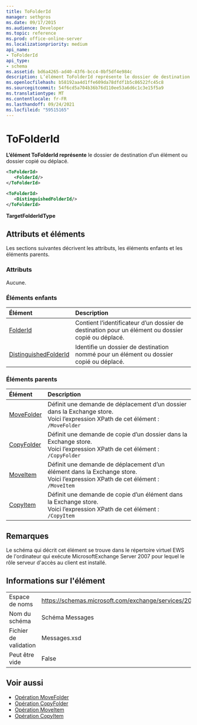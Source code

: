 ```yaml
---
title: ToFolderId
manager: sethgros
ms.date: 09/17/2015
ms.audience: Developer
ms.topic: reference
ms.prod: office-online-server
ms.localizationpriority: medium
api_name:
- ToFolderId
api_type:
- schema
ms.assetid: bd6a4265-ad40-43f6-bcc4-0bf5df4e984c
description: L’élément ToFolderId représente le dossier de destination d’un élément ou dossier copié ou déplacé.
ms.openlocfilehash: b58192aa4d1ffe609da78dfdf1b5c86522fc45c8
ms.sourcegitcommit: 54f6cd5a704b36b76d110ee53a6d6c1c3e15f5a9
ms.translationtype: MT
ms.contentlocale: fr-FR
ms.lasthandoff: 09/24/2021
ms.locfileid: "59515165"
---
```

# <a name="tofolderid"></a>ToFolderId

**L’élément ToFolderId représente** le dossier de destination d’un élément ou dossier copié ou déplacé. 
  
```xml
<ToFolderId>
   <FolderId/>
</ToFolderId>
```

```xml
<ToFolderId>
   <DistinguishedFolderId/>
</ToFolderId>
```

**TargetFolderIdType**

## <a name="attributes-and-elements"></a>Attributs et éléments

Les sections suivantes décrivent les attributs, les éléments enfants et les éléments parents.
  
### <a name="attributes"></a>Attributs

Aucune.
  
### <a name="child-elements"></a>Éléments enfants

|**Élément**|**Description**|
|:-----|:-----|
|[FolderId](folderid.md) <br/> |Contient l’identificateur d’un dossier de destination pour un élément ou dossier copié ou déplacé.  <br/> |
|[DistinguishedFolderId](distinguishedfolderid.md) <br/> |Identifie un dossier de destination nommé pour un élément ou dossier copié ou déplacé.  <br/> |
   
### <a name="parent-elements"></a>Éléments parents

|**Élément**|**Description**|
|:-----|:-----|
|[MoveFolder](movefolder.md) <br/> |Définit une demande de déplacement d’un dossier dans la Exchange store.  <br/> Voici l’expression XPath de cet élément :  <br/>  `/MoveFolder` <br/> |
|[CopyFolder](copyfolder.md) <br/> |Définit une demande de copie d’un dossier dans la Exchange store.  <br/> Voici l’expression XPath de cet élément :  <br/>  `/CopyFolder` <br/> |
|[MoveItem](moveitem.md) <br/> |Définit une demande de déplacement d’un élément dans la Exchange store.  <br/> Voici l’expression XPath de cet élément :  <br/>  `/MoveItem` <br/> |
|[CopyItem](copyitem.md) <br/> |Définit une demande de copie d’un élément dans la Exchange store.  <br/> Voici l’expression XPath de cet élément :  <br/>  `/CopyItem` <br/> |
   
## <a name="remarks"></a>Remarques

Le schéma qui décrit cet élément se trouve dans le répertoire virtuel EWS de l'ordinateur qui exécute MicrosoftExchange Server 2007 pour lequel le rôle serveur d'accès au client est installé.
  
## <a name="element-information"></a>Informations sur l'élément

|||
|:-----|:-----|
|Espace de noms  <br/> |https://schemas.microsoft.com/exchange/services/2006/messages  <br/> |
|Nom du schéma  <br/> |Schéma Messages  <br/> |
|Fichier de validation  <br/> |Messages.xsd  <br/> |
|Peut être vide  <br/> |False  <br/> |
   
## <a name="see-also"></a>Voir aussi

- [Opération MoveFolder](movefolder-operation.md)  
- [Opération CopyFolder](copyfolder-operation.md) 
- [Opération MoveItem](moveitem-operation.md) 
- [Opération CopyItem](copyitem-operation.md)

